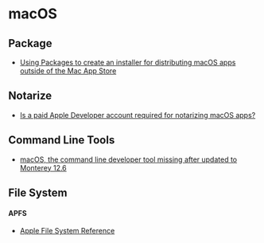 # macOS

## Package
* [Using Packages to create an installer for distributing macOS apps outside of the Mac App Store](https://www.appcoda.com/packages-macos-apps-distribution/)

## Notarize
* [Is a paid Apple Developer account required for notarizing macOS apps?](https://apple.stackexchange.com/questions/388554/is-a-paid-apple-developer-account-required-for-notarizing-macos-apps)

## Command Line Tools
* [macOS, the command line developer tool missing after updated to Monterey 12.6](https://superuser.com/questions/1742439/macos-the-command-line-developer-tool-missing-after-updated-to-monterey-12-6)

## File System
#### APFS
* [Apple File System Reference](https://developer.apple.com/support/downloads/Apple-File-System-Reference.pdf)
